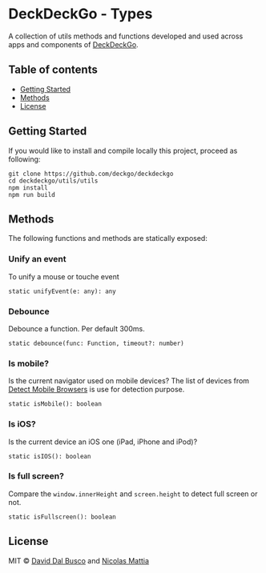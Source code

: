 # DeckDeckGo - Types

A collection of utils methods and functions developed and used across apps and components of [DeckDeckGo].

## Table of contents

- [Getting Started](#getting-started)
- [Methods](#methods)
- [License](#license)

## Getting Started

If you would like to install and compile locally this project, proceed as following:

```
git clone https://github.com/deckgo/deckdeckgo
cd deckdeckgo/utils/utils
npm install
npm run build
```

## Methods

The following functions and methods are statically exposed:

### Unify an event

To unify a mouse or touche event

```
static unifyEvent(e: any): any
```

### Debounce

Debounce a function. Per default 300ms.

```
static debounce(func: Function, timeout?: number)
```

### Is mobile?

Is the current navigator used on mobile devices? The list of devices from [Detect Mobile Browsers](http://detectmobilebrowsers.com) is use for detection purpose.

```
static isMobile(): boolean
```

### Is iOS?

Is the current device an iOS one (iPad, iPhone and iPod)?

```
static isIOS(): boolean
```

### Is full screen?

Compare the `window.innerHeight` and `screen.height` to detect full screen or not.

```
static isFullscreen(): boolean
``` 

## License

MIT © [David Dal Busco](mailto:david.dalbusco@outlook.com) and [Nicolas Mattia](mailto:nicolas@nmattia.com)

[DeckDeckGo]: https://deckdeckgo.com
